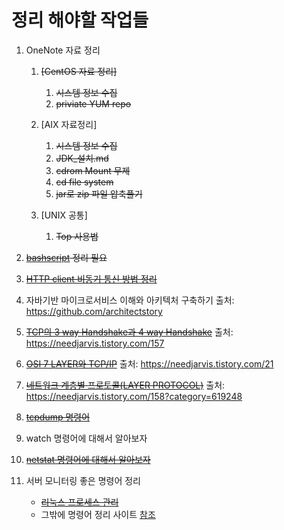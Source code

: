 # 정리 해야할 작업들 

1. OneNote 자료 정리
    1. ~~[CentOS 자료 정리]~~
        1. ~~시스템 정보 수집~~
        1. ~~priviate YUM repo~~

    1. [AIX 자료정리]
        1. ~~시스템 정보 수집~~
        1. ~~JDK_설치.md~~
        1. ~~cdrom Mount 무제~~
        1. ~~cd file system~~
        1. ~~jar로 zip 파일 압축풀기~~

    1. [UNIX 공통]
        1. ~~Top 사용법~~

1. ~~[bashscript](./OS/bashscript/README.md) 정리 필요~~

1. ~~[HTTP client 비동기 통신 방법 정리](./Java/HttpClient-async-통신.md)~~

1. 자바기반 마이크로서비스 이해와 아키텍처 구축하기
    출처: https://github.com/architectstory

1. ~~[TCP의 3 way Handshake과 4 way Handshake](./network/tcp-3way-4way-handshake.md)~~
   출처: https://needjarvis.tistory.com/157

1. ~~[OSI 7 LAYER와 TCP/IP](./network/osi-7layer.md)~~
   출처: https://needjarvis.tistory.com/21

1. ~~[네트워크 계층별 프로토콜(LAYER PROTOCOL)](./network/layer-protocol.md)~~
   출처: https://needjarvis.tistory.com/158?category=619248

1. ~~[tcpdump 명령어](./OS/tcpdump-command.md)~~

1. watch  명령어에 대해서 알아보자

1. ~~[netstat 명령어에 대해서 알아보자](./OS/netstat-command.md)~~

1. 서버 모니터링 좋은 명령어 정리
    - ~~[리눅스 프로세스 관리](./OS/Linux-process-관리.md)~~
    - 그밖에 명령어 정리 사이트 [참조](https://www.aonenetworks.kr/official.php/home/info/1399)